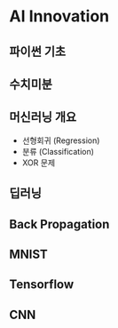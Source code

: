 # AI Innovation

## 파이썬 기초

## 수치미분

## 머신러닝 개요
- 선형회귀 (Regression)
- 분류 (Classification)
- XOR 문제

## 딥러닝

## Back Propagation

## MNIST

## Tensorflow

## CNN
